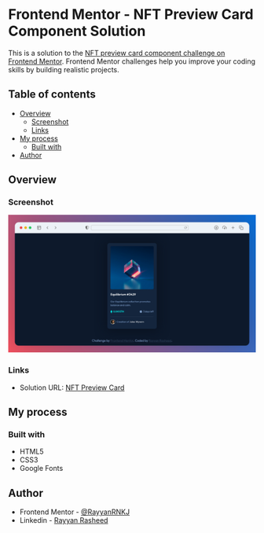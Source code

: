 # Frontend Mentor - NFT Preview Card Component Solution

This is a solution to the [NFT preview card component challenge on Frontend Mentor](https://www.frontendmentor.io/challenges/nft-preview-card-component-SbdUL_w0U). Frontend Mentor challenges help you improve your coding skills by building realistic projects.

## Table of contents

- [Overview](#overview)
  - [Screenshot](#screenshot)
  - [Links](#links)
- [My process](#my-process)
  - [Built with](#built-with)
- [Author](#author)

## Overview

### Screenshot

![NFT Card Component](./images/screenshot.png)

### Links

- Solution URL: [NFT Preview Card](https://www.frontendmentor.io/solutions/nft-preview-card-component-S1iADHYNq)

## My process

### Built with

- HTML5
- CSS3
- Google Fonts

## Author

- Frontend Mentor - [@RayyanRNKJ](https://www.frontendmentor.io/profile/RayyanRNKJ)
- Linkedin - [Rayyan Rasheed](https://www.linkedin.com/in/rayyan-rasheed-2623b41b3/)
